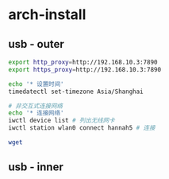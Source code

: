 # arch-install

## usb - outer

```bash
export http_proxy=http://192.168.10.3:7890
export https_proxy=http://192.168.10.3:7890

echo '* 设置时间'
timedatectl set-timezone Asia/Shanghai

# 非交互式连接网络
echo '* 连接网络'
iwctl device list # 列出无线网卡
iwctl station wlan0 connect hannah5 # 连接

wget 
```

## usb - inner

```bash

```